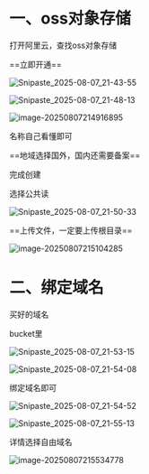 # 一、oss对象存储

打开阿里云，查找oss对象存储



==立即开通==

![Snipaste_2025-08-07_21-43-55](D:\github\py11\网站域名使用\image\Snipaste_2025-08-07_21-43-55.png)




![Snipaste_2025-08-07_21-48-13](D:\github\py11\网站域名使用\image\Snipaste_2025-08-07_21-48-13.png)



![image-20250807214916895](C:\Users\NYZ\AppData\Roaming\Typora\typora-user-images\image-20250807214916895.png)



名称自己看懂即可

==地域选择国外，国内还需要备案==



完成创建



选择公共读

![Snipaste_2025-08-07_21-50-33](D:\github\py11\网站域名使用\image\Snipaste_2025-08-07_21-50-33.png)





==上传文件，一定要上传根目录==

![image-20250807215104285](C:\Users\NYZ\AppData\Roaming\Typora\typora-user-images\image-20250807215104285.png)







# 二、绑定域名

买好的域名



bucket里

![Snipaste_2025-08-07_21-53-15](D:\github\py11\网站域名使用\image\Snipaste_2025-08-07_21-53-15.png)



![Snipaste_2025-08-07_21-54-08](D:\github\py11\网站域名使用\image\Snipaste_2025-08-07_21-54-08.png)

绑定域名即可







![Snipaste_2025-08-07_21-54-52](D:\github\py11\网站域名使用\image\Snipaste_2025-08-07_21-54-52.png)





![Snipaste_2025-08-07_21-55-13](D:\github\py11\网站域名使用\image\Snipaste_2025-08-07_21-55-13.png)



详情选择自由域名



![image-20250807215534778](C:\Users\NYZ\AppData\Roaming\Typora\typora-user-images\image-20250807215534778.png)
